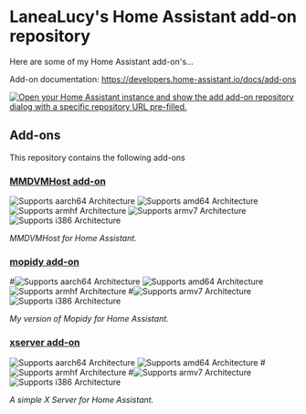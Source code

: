 # LaneaLucy's Home Assistant add-on repository

Here are some of my Home Assistant add-on's...

Add-on documentation: <https://developers.home-assistant.io/docs/add-ons>

[![Open your Home Assistant instance and show the add add-on repository dialog with a specific repository URL pre-filled.](https://my.home-assistant.io/badges/supervisor_add_addon_repository.svg)](https://my.home-assistant.io/redirect/supervisor_add_addon_repository/?repository_url=https%3A%2F%2Fgithub.com%2Flanealucy%2Fhaos-addons)

## Add-ons

This repository contains the following add-ons

### [MMDVMHost add-on](./MMDVMHost)

![Supports aarch64 Architecture][aarch64-shield]
![Supports amd64 Architecture][amd64-shield]
![Supports armhf Architecture][armhf-shield]
![Supports armv7 Architecture][armv7-shield]
![Supports i386 Architecture][i386-shield]

_MMDVMHost for Home Assistant._

### [mopidy add-on](./mopidy)

#![Supports aarch64 Architecture][aarch64-shield]
![Supports amd64 Architecture][amd64-shield]
![Supports armhf Architecture][armhf-shield]
#![Supports armv7 Architecture][armv7-shield]
![Supports i386 Architecture][i386-shield]

_My version of Mopidy for Home Assistant._

### [xserver add-on](./xserver)

![Supports aarch64 Architecture][aarch64-shield]
![Supports amd64 Architecture][amd64-shield]
#![Supports armhf Architecture][armhf-shield]
#![Supports armv7 Architecture][armv7-shield]
![Supports i386 Architecture][i386-shield]

_A simple X Server for Home Assistant._

<!--

Notes to developers after forking or using the github template feature:
- While developing comment out the 'image' key from 'example/config.yaml' to make the supervisor build the addon
  - Remember to put this back when pushing up your changes.
- When you merge to the 'main' branch of your repository a new build will be triggered.
  - Make sure you adjust the 'version' key in 'example/config.yaml' when you do that.
  - Make sure you update 'example/CHANGELOG.md' when you do that.
  - The first time this runs you might need to adjust the image configuration on github container registry to make it public
  - You may also need to adjust the github Actions configuration (Settings > Actions > General > Workflow > Read & Write)
- Adjust the 'image' key in 'example/config.yaml' so it points to your username instead of 'home-assistant'.
  - This is where the build images will be published to.
- Rename the example directory.
  - The 'slug' key in 'example/config.yaml' should match the directory name.
- Adjust all keys/url's that points to 'home-assistant' to now point to your user/fork.
- Share your repository on the forums https://community.home-assistant.io/c/projects/9
- Do awesome stuff!
 -->

[aarch64-shield]: https://img.shields.io/badge/aarch64-yes-green.svg
[amd64-shield]: https://img.shields.io/badge/amd64-yes-green.svg
[armhf-shield]: https://img.shields.io/badge/armhf-yes-green.svg
[armv7-shield]: https://img.shields.io/badge/armv7-yes-green.svg
[i386-shield]: https://img.shields.io/badge/i386-yes-green.svg
